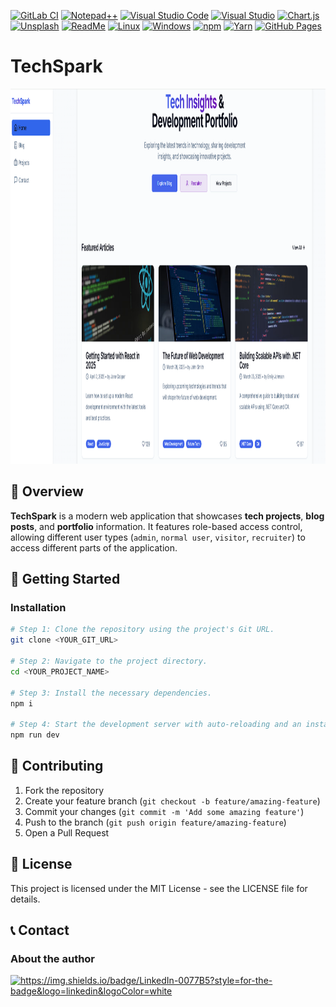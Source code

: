 [![GitLab CI](https://img.shields.io/badge/GitLab%20CI-FC6D26?logo=gitlab&logoColor=fff)](#)
[![Notepad++](https://img.shields.io/badge/Notepad++-90E59A.svg?&logo=notepad%2b%2b&logoColor=black)](#)
[![Visual Studio Code](https://custom-icon-badges.demolab.com/badge/Visual%20Studio%20Code-0078d7.svg?logo=vsc&logoColor=white)](#)
[![Visual Studio](https://custom-icon-badges.demolab.com/badge/Visual%20Studio-5C2D91.svg?&logo=visual-studio&logoColor=white)](#)
[![Chart.js](https://img.shields.io/badge/Chart.js-FF6384?logo=chartdotjs&logoColor=fff)](#)
[![Unsplash](https://img.shields.io/badge/Unsplash-000000?logo=Unsplash&logoColor=white)](#)
[![ReadMe](https://img.shields.io/badge/ReadMe-018EF5?logo=readme&logoColor=fff)](#)
[![Linux](https://img.shields.io/badge/Linux-FCC624?logo=linux&logoColor=black)](#)
[![Windows](https://custom-icon-badges.demolab.com/badge/Windows-0078D6?logo=windows11&logoColor=white)](#)
[![npm](https://img.shields.io/badge/npm-CB3837?logo=npm&logoColor=fff)](#)
[![Yarn](https://img.shields.io/badge/Yarn-2C8EBB?logo=yarn&logoColor=fff)](#)
[![GitHub Pages](https://img.shields.io/badge/GitHub%20Pages-121013?logo=github&logoColor=white)](#)

# TechSpark

<kbd>
  <img src="https://github.com/MinenhleNkosi/Tech-Spark-Blog-Project/blob/main/BackEnd/images/0.png" height="600" width="1000" />
</kbd>

## 📱 Overview

**TechSpark** is a modern web application that showcases **tech projects**, **blog posts**, and **portfolio** information. It features role-based access control, allowing different user types (`admin`, `normal user`, `visitor`, `recruiter`) to access different parts of the application.

## 🚀 Getting Started

### Installation

```sh
# Step 1: Clone the repository using the project's Git URL.
git clone <YOUR_GIT_URL>

# Step 2: Navigate to the project directory.
cd <YOUR_PROJECT_NAME>

# Step 3: Install the necessary dependencies.
npm i

# Step 4: Start the development server with auto-reloading and an instant preview.
npm run dev
```

## 🤝 Contributing

1. Fork the repository
2. Create your feature branch (`git checkout -b feature/amazing-feature`)
3. Commit your changes (`git commit -m 'Add some amazing feature'`)
4. Push to the branch (`git push origin feature/amazing-feature`)
5. Open a Pull Request

## 📝 License

This project is licensed under the MIT License - see the LICENSE file for details.

## 📞 Contact

<p align="center">
	<h3>About the author</h3>
    <a href="https://www.linkedin.com/in/mxolisi-nkosi-b47b57117/" target="blank"><img src="https://img.shields.io/badge/LinkedIn-0077B5?style=for-the-badge&logo=linkedin&logoColor=white" alt="https://img.shields.io/badge/LinkedIn-0077B5?style=for-the-badge&logo=linkedin&logoColor=white"  /></a>
</p>
